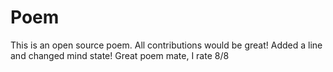 # Poem
This is an open source poem. All contributions would be great!
Added a line and changed mind state!
Great poem mate, I rate 8/8
